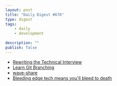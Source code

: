 ```yaml
---
layout: post
title: "Daily Digest #676"
type: digest
tags: 
    - daily
    - development
    
description: ""
publish: false
---
```


- [Rewriting the Technical Interview](https://aphyr.com/posts/353-rewriting-the-technical-interview)
- [Learn Git Branching](https://learngitbranching.js.org/)
- [wave-share](https://github.com/ggerganov/wave-share)
- [Bleeding edge tech means you'll bleed to death](https://www.contrast.app/posts/bleeding-edge-tech-means-youll-bleed-to-death)
